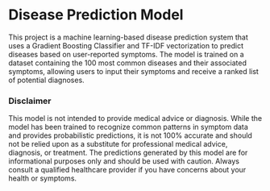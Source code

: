 # Disease Prediction Model
 This project is a machine learning-based disease prediction system that uses a Gradient Boosting Classifier and TF-IDF vectorization to predict diseases based on user-reported symptoms. The model is trained on a dataset containing the 100 most common diseases and their associated symptoms, allowing users to input their symptoms and receive a ranked list of potential diagnoses.


### Disclaimer
This model is not intended to provide medical advice or diagnosis. While the model has been trained to recognize common patterns in symptom data and provides probabilistic predictions, it is not 100% accurate and should not be relied upon as a substitute for professional medical advice, diagnosis, or treatment.
The predictions generated by this model are for informational purposes only and should be used with caution. Always consult a qualified healthcare provider if you have concerns about your health or symptoms.
